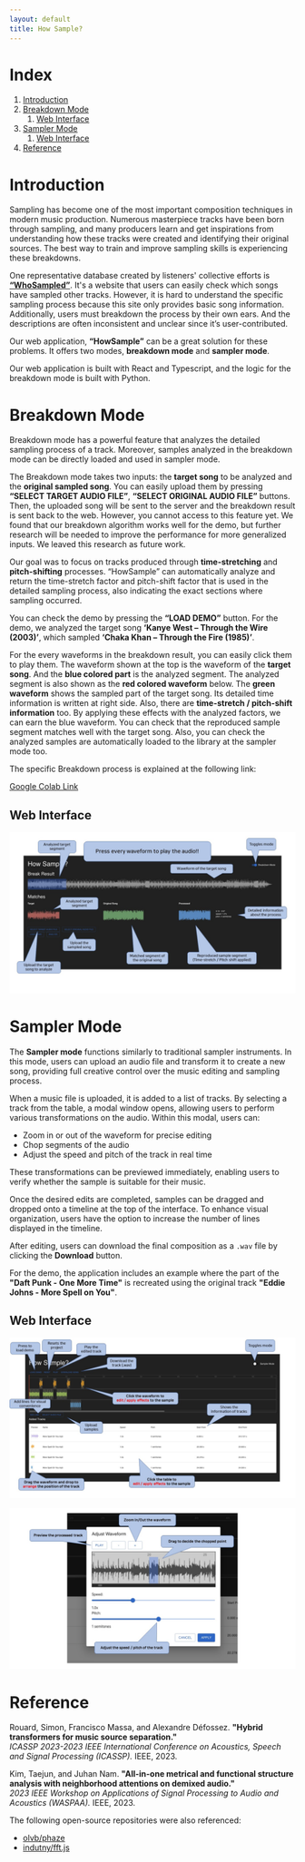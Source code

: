 ```yaml
---
layout: default
title: How Sample?
---
```


# Index

1. [Introduction](#introduction)
2. [Breakdown Mode](#breakdown-mode)
   1. [Web Interface](#web-interface)
3. [Sampler Mode](#sampler-mode)
   1. [Web Interface](#web-interface-1)
4. [Reference](#reference)

# Introduction

Sampling has become one of the most important composition techniques in modern music production. Numerous masterpiece tracks have been born through sampling, and many producers learn and get inspirations from understanding how these tracks were created and identifying their original sources. The best way to train and improve sampling skills is experiencing these breakdowns.

One representative database created by listeners' collective efforts is [**“WhoSampled”**](https://www.whosampled.com/). It's a website that users can easily check which songs have sampled other tracks. However, it is hard to understand the specific sampling process because this site only provides basic song information. Additionally, users must breakdown the process by their own ears. And the descriptions are often inconsistent and unclear since it’s user-contributed.

Our web application, **“HowSample”** can be a great solution for these problems. It offers two modes, **breakdown mode** and **sampler mode**.

Our web application is built with React and Typescript, and the logic for the breakdown mode is built with Python.

# Breakdown Mode

Breakdown mode has a powerful feature that analyzes the detailed sampling process of a track. Moreover, samples analyzed in the breakdown mode can be directly loaded and used in sampler mode.

The Breakdown mode takes two inputs: the **target song** to be analyzed and the **original sampled song**. You can easily upload them by pressing **“SELECT TARGET AUDIO FILE”**, **“SELECT ORIGINAL AUDIO FILE”** buttons. Then, the uploaded song will be sent to the server and the breakdown result is sent back to the web. However, you cannot access to this feature yet. We found that our breakdown algorithm works well for the demo, but further research will be needed to improve the performance for more generalized inputs. We leaved this research as future work.

Our goal was to focus on tracks produced through **time-stretching** and **pitch-shifting** processes. “HowSample” can automatically analyze and return the time-stretch factor and pitch-shift factor that is used in the detailed sampling process, also indicating the exact sections where sampling occurred.

You can check the demo by pressing the **“LOAD DEMO”** button. For the demo, we analyzed the target song **‘Kanye West – Through the Wire (2003)’**, which sampled **‘Chaka Khan – Through the Fire (1985)’**.

For the every waveforms in the breakdown result, you can easily click them to play them. The waveform shown at the top is the waveform of the **target song**. And the **blue colored part** is the analyzed segment. The analyzed segment is also shown as the **red colored waveform** below. The **green waveform** shows the sampled part of the target song. Its detailed time information is written at right side. Also, there are **time-stretch / pitch-shift information** too. By applying these effects with the analyzed factors, we can earn the blue waveform. You can check that the reproduced sample segment matches well with the target song. Also, you can check the analyzed samples are automatically loaded to the library at the sampler mode too.

The specific Breakdown process is explained at the following link:

[Google Colab Link](https://colab.research.google.com/drive/1B5A8QaD72YDuE8PHFNWZ3uCfZrzJbSHJ?usp=sharing)

## Web Interface

![Breakdown Interface](/assets/images/break_result.jpeg)

# Sampler Mode

The **Sampler mode** functions similarly to traditional sampler instruments. In this mode, users can upload an audio file and transform it to create a new song, providing full creative control over the music editing and sampling process.

When a music file is uploaded, it is added to a list of tracks. By selecting a track from the table, a modal window opens, allowing users to perform various transformations on the audio. Within this modal, users can:

- Zoom in or out of the waveform for precise editing
- Chop segments of the audio
- Adjust the speed and pitch of the track in real time

These transformations can be previewed immediately, enabling users to verify whether the sample is suitable for their music.

Once the desired edits are completed, samples can be dragged and dropped onto a timeline at the top of the interface. To enhance visual organization, users have the option to increase the number of lines displayed in the timeline.

After editing, users can download the final composition as a `.wav` file by clicking the **Download** button.

For the demo, the application includes an example where the part of the **"Daft Punk - One More Time"** is recreated using the original track **"Eddie Johns - More Spell on You"**.

## Web Interface

![Sampler Interface](/assets/images/sampler.jpeg)

![Sampler Modal Interface](/assets/images/sampler_modal.jpeg)

# Reference

Rouard, Simon, Francisco Massa, and Alexandre Défossez. **"Hybrid transformers for music source separation."**  
_ICASSP 2023-2023 IEEE International Conference on Acoustics, Speech and Signal Processing (ICASSP)._ IEEE, 2023.

Kim, Taejun, and Juhan Nam. **"All-in-one metrical and functional structure analysis with neighborhood attentions on demixed audio."**  
_2023 IEEE Workshop on Applications of Signal Processing to Audio and Acoustics (WASPAA)._ IEEE, 2023.

The following open-source repositories were also referenced:

- [olvb/phaze](https://github.com/olvb/phaze)
- [indutny/fft.js](https://github.com/indutny/fft.js/blob/master/lib/fft.js)
